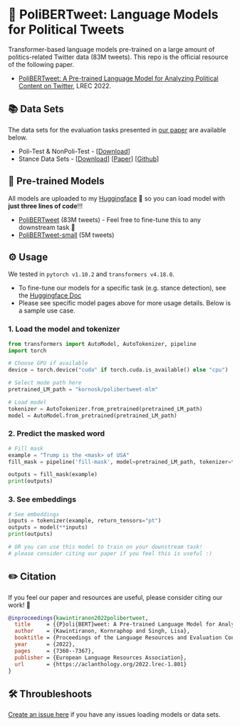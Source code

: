 # 🎊 PoliBERTweet: Language Models for Political Tweets
Transformer-based language models pre-trained on a large amount of politics-related Twitter data (83M tweets). This repo is the official resource of the following paper.
- [PoliBERTweet: A Pre-trained Language Model for Analyzing Political Content on Twitter](http://www.lrec-conf.org/proceedings/lrec2022/pdf/2022.lrec-1.801.pdf), LREC 2022.

## 📚 Data Sets
The data sets for the evaluation tasks presented in [our paper](http://www.lrec-conf.org/proceedings/lrec2022/pdf/2022.lrec-1.801.pdf) are available below.

- Poli-Test & NonPoli-Test - [[Download](https://portals.mdi.georgetown.edu/public/polibertweet-masked-token-prediction)]
- Stance Data Sets - [[Download](https://portals.mdi.georgetown.edu/public/stance-detection-KE-MLM)] [[Paper](https://aclanthology.org/2021.naacl-main.376/)] [[Github](https://github.com/GU-DataLab/stance-detection-KE-MLM)]

## 🚀 Pre-trained Models

All models are uploaded to my [Huggingface](https://huggingface.co/kornosk) 🤗 so you can load model with **just three lines of code**!!!

- [PoliBERTweet](https://huggingface.co/kornosk/polibertweet-political-twitter-roberta-mlm) (83M tweets) - Feel free to fine-tune this to any downstream task 🎯
- [PoliBERTweet-small](https://huggingface.co/kornosk/polibertweet-political-twitter-roberta-mlm-small) (5M tweets)

## ⚙️ Usage

We tested in `pytorch v1.10.2` and `transformers v4.18.0`.

- To fine-tune our models for a specific task (e.g. stance detection), see the [Huggingface Doc](https://huggingface.co/docs/transformers/training)
- Please see specific model pages above for more usage details. Below is a sample use case.

### 1. Load the model and tokenizer
```python
from transformers import AutoModel, AutoTokenizer, pipeline
import torch

# Choose GPU if available
device = torch.device("cuda" if torch.cuda.is_available() else "cpu")

# Select mode path here
pretrained_LM_path = "kornosk/polibertweet-mlm"

# Load model
tokenizer = AutoTokenizer.from_pretrained(pretrained_LM_path)
model = AutoModel.from_pretrained(pretrained_LM_path)
```

### 2. Predict the masked word
```python
# Fill mask
example = "Trump is the <mask> of USA"
fill_mask = pipeline('fill-mask', model=pretrained_LM_path, tokenizer=tokenizer)

outputs = fill_mask(example)
print(outputs)
```

### 3. See embeddings
```python
# See embeddings
inputs = tokenizer(example, return_tensors="pt")
outputs = model(**inputs)
print(outputs)

# OR you can use this model to train on your downstream task!
# please consider citing our paper if you feel this is useful :)
```

## ✏️ Citation
If you feel our paper and resources are useful, please consider citing our work! 🙏
```bibtex
@inproceedings{kawintiranon2022polibertweet,
  title     = {{P}oli{BERT}weet: A Pre-trained Language Model for Analyzing Political Content on {T}witter},
  author    = {Kawintiranon, Kornraphop and Singh, Lisa},
  booktitle = {Proceedings of the Language Resources and Evaluation Conference (LREC)},
  year      = {2022},
  pages     = {7360--7367},
  publisher = {European Language Resources Association},
  url       = {https://aclanthology.org/2022.lrec-1.801}
}
```

##  🛠 Throubleshoots
[Create an issue here](https://github.com/GU-DataLab/PoliBERTweet/issues) if you have any issues loading models or data sets.
